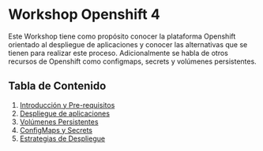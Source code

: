 # Workshop Openshift 4

Este Workshop tiene como propósito conocer la plataforma Openshift orientado al despliegue de aplicaciones 
y conocer las alternativas que se tienen para realizar este proceso. Adicionalmente se habla de otros recursos de Openshift como configmaps, secrets y  volúmenes persistentes.

## Tabla de Contenido

1. [Introducción y Pre-requisitos](labs/01.introduccion.md)
2. [Despliegue de aplicaciones](labs/02.despliegue.md)
3. [Volúmenes Persistentes](labs/03.volumenes.md)
4. [ConfigMaps y Secrets](labs/04.config_maps-secrets.md)
5. [Estrategias de Despliegue](labs/05.estrategias-despliegue.md)





